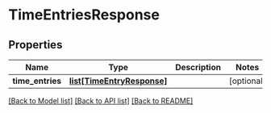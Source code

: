 # TimeEntriesResponse

## Properties
Name | Type | Description | Notes
------------ | ------------- | ------------- | -------------
**time_entries** | [**list[TimeEntryResponse]**](TimeEntryResponse.md) |  | [optional] 

[[Back to Model list]](../README.md#documentation-for-models) [[Back to API list]](../README.md#documentation-for-api-endpoints) [[Back to README]](../README.md)


